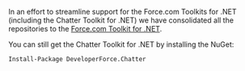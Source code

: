 In an effort to streamline support for the Force.com Toolkits for .NET (including the Chatter Toolkit for .NET) we have consolidated all the repositories to the [Force.com Toolkit for .NET](https://github.com/developerforce/Force.com-Toolkit-for-NET).

You can still get the Chatter Toolkit for .NET by installing the NuGet:

```
Install-Package DeveloperForce.Chatter
```

